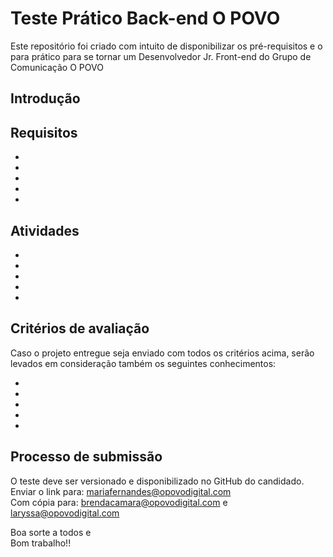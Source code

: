 # Teste Prático Back-end O POVO
Este repositório foi criado com intuito de disponibilizar os pré-requisitos e o para prático para se tornar um Desenvolvedor Jr. Front-end do Grupo de Comunicação O POVO

## Introdução




## Requisitos

- 
-
-
-
-


## Atividades

- 
-
-
-
-


## Critérios de avaliação 

Caso o projeto entregue seja enviado com todos os critérios acima, 
serão levados em consideração também os seguintes conhecimentos:

- 
-
-
-
-



## Processo de submissão

O teste deve ser versionado e disponibilizado no GitHub do candidado.<br />
Enviar o link para: mariafernandes@opovodigital.com<br />
Com cópia para: brendacamara@opovodigital.com  e laryssa@opovodigital.com


Boa sorte a todos e<br />
Bom trabalho!!
